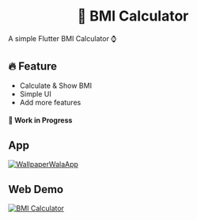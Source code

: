 <h1 align="center"> 🧮 BMI Calculator</h1>

A simple Flutter BMI Calculator ⌚

<h2>🔥 Feature</h2>

- Calculate & Show BMI
- Simple UI
- Add more features

<h4> 🚧 Work in Progress


## App 
[![WallpaperWalaApp](https://img.shields.io/badge/Apk-WallpaperApp-informational?style=flat&logo=Android&color=ffcc00)]()


## Web Demo
[![BMI Calculator](https://img.shields.io/badge/Web-WallpaperApp-informational?style=flat&logo=flutter&color=673ab7)](https://diphire.github.io/bmi/)
